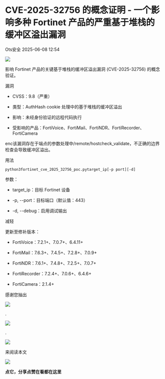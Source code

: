 #  CVE-2025-32756 的概念证明 - 一个影响多种 Fortinet 产品的严重基于堆栈的缓冲区溢出漏洞  
 Ots安全   2025-06-08 12:54  
  
![](https://mmbiz.qpic.cn/mmbiz_gif/bL2iaicTYdZn7gtxSFZlfuCW6AdQib8Q1onbR0U2h9icP1eRO6wH0AcyJmqZ7USD0uOYncCYIH7ZEE8IicAOPxyb9IA/640?wx_fmt=gif "")  
  
影响 Fortinet 产品的关键基于堆栈的缓冲区溢出漏洞 (CVE-2025-32756) 的概念验证。  
  
漏洞  
- CVSS：9.8（严重）  
  
- 类型：AuthHash cookie 处理中的基于堆栈的缓冲区溢出  
  
- 影响：未经身份验证的远程代码执行  
  
- 受影响的产品：FortiVoice、FortiMail、FortiNDR、FortiRecorder、FortiCamera  
  
enc该漏洞存在于端点的参数处理中/remote/hostcheck_validate，不正确的边界检查会导致缓冲区溢出。  
  
用法  
  
```
python3fortinet_cve_2025_32756_poc.pytarget_ip[-p port][-d]
```  
  
  
  
参数：  
- target_ip：目标 Fortinet 设备  
  
- -p, --port：目标端口（默认值：443）  
  
- -d, --debug：启用调试输出  
  
减轻  
  
更新至修补版本：  
- FortiVoice：7.2.1+、7.0.7+、6.4.11+  
  
- FortiMail：7.6.3+、7.4.5+、7.2.8+、7.0.9+  
  
- FortiNDR：7.6.1+、7.4.8+、7.2.5+、7.0.7+  
  
- FortiRecorder：7.2.4+、7.0.6+、6.4.6+  
  
- FortiCamera：2.1.4+  
  
  
  
感谢您抽出  
  
![](https://mmbiz.qpic.cn/mmbiz_gif/Ljib4So7yuWgdSBqOibtgiaYWjL4pkRXwycNnFvFYVgXoExRy0gqCkqvrAghf8KPXnwQaYq77HMsjcVka7kPcBDQw/640?wx_fmt=gif "")  
  
.  
  
![](https://mmbiz.qpic.cn/mmbiz_gif/Ljib4So7yuWgdSBqOibtgiaYWjL4pkRXwycd5KMTutPwNWA97H5MPISWXLTXp0ibK5LXCBAXX388gY0ibXhWOxoEKBA/640?wx_fmt=gif "")  
  
.  
  
![](https://mmbiz.qpic.cn/mmbiz_gif/Ljib4So7yuWgdSBqOibtgiaYWjL4pkRXwycU99fZEhvngeeAhFOvhTibttSplYbBpeeLZGgZt41El4icmrBibojkvLNw/640?wx_fmt=gif "")  
  
来阅读本文  
  
![](https://mmbiz.qpic.cn/mmbiz_gif/Ljib4So7yuWge7Mibiad1tV0iaF8zSD5gzicbxDmfZCEL7vuOevN97CwUoUM5MLeKWibWlibSMwbpJ28lVg1yj1rQflyQ/640?wx_fmt=gif "")  
  
**点它，分享点赞在看都在这里**  
  
